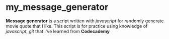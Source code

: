 # my_message_generator

**Message generator** is a script written with *javascript* for randomly generate movie quote that I like.
This script is for practice using knowledge of *javascript*, *git* that I've learned from **Codecademy**
